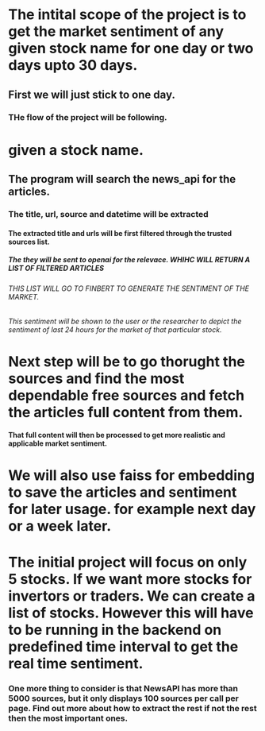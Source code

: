 # The intital scope of the project is to get the market sentiment of any given stock name for one day or two days upto 30 days. 
## First we will just stick to one day. 
### THe flow of the project will be following. 

# given a stock name. 
## The program will search the news_api for the articles. 
### The title, url, source and datetime will be extracted
#### The extracted title and urls will be first filtered through the trusted sources list. 
##### The they will be sent to openai for the relevace. WHIHC WILL RETURN A LIST OF FILTERED ARTICLES
###### THIS LIST WILL GO TO FINBERT TO GENERATE THE SENTIMENT OF THE MARKET. 
###### This sentiment will be shown to the user or the researcher to depict the sentiment of last 24 hours for the market of that particular stock. 

# Next step will be to go thorught the sources and find the most dependable free sources and fetch the articles full content from them. 

#### That full content will then be processed to get more realistic and applicable market sentiment. 
# We will also use faiss for embedding to save the articles and sentiment for later usage. for example next day or a week later. 

# The initial project will focus on only 5 stocks. If we want more stocks for invertors or traders. We can create a list of stocks. However this will have to be running in the backend on predefined time interval to get the real time sentiment. 

### One more thing to consider is that NewsAPI has more than 5000 sources, but it only displays 100 sources per call per page. Find out more about how to extract the rest if not the rest then the most important ones. 